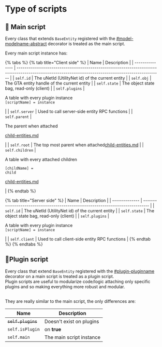# Type of scripts

## 🧱 Main script

Every class that extends `BaseEntity` registered with the [#model-modelname-abstract](decorators.md#model-modelname-abstract "mention") decorator is treated as the main script.

Every main script instance has:

{% tabs %}
{% tab title="Client side" %}
| Name            | Description                                                                                                                                              |
| --------------- | -------------------------------------------------------------------------------------------------------------------------------------------------------- |
| `self.id`       | The uNetId (UtilityNet id) of the current entity                                                                                                         |
| `self.obj`      | The GTA entity handle of the current entity                                                                                                              |
| `self.state`    | The object state bag, read-only (client)                                                                                                                 |
| `self.plugins`  | <p>A table with every plugin instance<br><code>[scriptName] = instance</code></p>                                                                        |
| `self.server`   | Used to call server-side entity RPC functions                                                                                                            |
| `self.parent`   | <p>The parent when attached</p><p><a data-mention href="child-entities.md">child-entities.md</a></p>                                                     |
| `self.root`     | The top most parent when attached[child-entities.md](child-entities.md "mention")                                                                        |
| `self.children` | <p>A table with every attached children</p><p><code>[childName] = child</code></p><p><a data-mention href="child-entities.md">child-entities.md</a> </p> |
{% endtab %}

{% tab title="Server side" %}
| Name           | Description                                                                       |
| -------------- | --------------------------------------------------------------------------------- |
| `self.id`      | The uNetId (UtilityNet id) of the current entity                                  |
| `self.state`   | The object state bag, read-only (client)                                          |
| `self.plugins` | <p>A table with every plugin instance<br><code>[scriptName] = instance</code></p> |
| `self.client`  | Used to call client-side entity RPC functions                                     |
{% endtab %}
{% endtabs %}

## 🔌Plugin script

Every class that extend `BaseEntity` registered with the [#plugin-pluginname](decorators.md#plugin-pluginname "mention") decorator on a main script is treated as a plugin script.\
Plugin scripts are useful to modularize code/logic attaching only specific plugins and so making everything more robust and modular.

\
They are really similar to the main script, the only differences are:

| Name               | Description              |
| ------------------ | ------------------------ |
| ~~`self.plugins`~~ | Doesn't exist on plugins |
| `self.isPlugin`    | on **true**              |
| `self.main`        | The main script instance |
